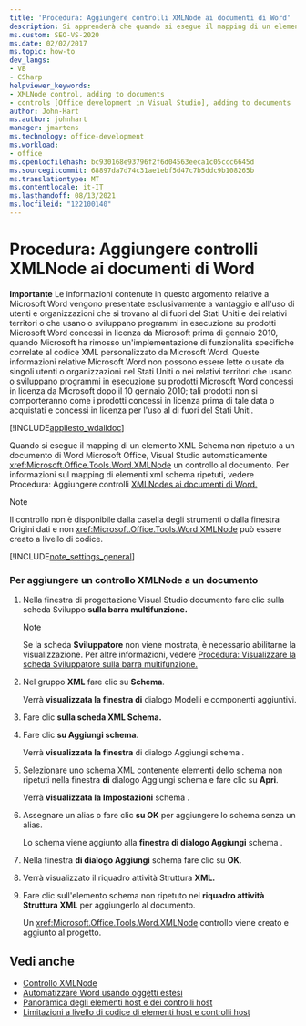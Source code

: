 ```yaml
---
title: 'Procedura: Aggiungere controlli XMLNode ai documenti di Word'
description: Si apprenderà che quando si esegue il mapping di un elemento XML Schema non ripetuto Microsoft Office un documento di Word, Visual Studio aggiunge automaticamente un controllo XMLNode al documento.
ms.custom: SEO-VS-2020
ms.date: 02/02/2017
ms.topic: how-to
dev_langs:
- VB
- CSharp
helpviewer_keywords:
- XMLNode control, adding to documents
- controls [Office development in Visual Studio], adding to documents
author: John-Hart
ms.author: johnhart
manager: jmartens
ms.technology: office-development
ms.workload:
- office
ms.openlocfilehash: bc930168e93796f2f6d04563eeca1c05ccc6645d
ms.sourcegitcommit: 68897da7d74c31ae1ebf5d47c7b5ddc9b108265b
ms.translationtype: MT
ms.contentlocale: it-IT
ms.lasthandoff: 08/13/2021
ms.locfileid: "122100140"
---
```

# <a name="how-to-add-xmlnode-controls-to-word-documents"></a>Procedura: Aggiungere controlli XMLNode ai documenti di Word
  **Importante** Le informazioni contenute in questo argomento relative a Microsoft Word vengono presentate esclusivamente a vantaggio e all'uso di utenti e organizzazioni che si trovano al di fuori del Stati Uniti e dei relativi territori o che usano o sviluppano programmi in esecuzione su prodotti Microsoft Word concessi in licenza da Microsoft prima di gennaio 2010, quando Microsoft ha rimosso un'implementazione di funzionalità specifiche correlate al codice XML personalizzato da Microsoft Word. Queste informazioni relative Microsoft Word non possono essere lette o usate da singoli utenti o organizzazioni nel Stati Uniti o nei relativi territori che usano o sviluppano programmi in esecuzione su prodotti Microsoft Word concessi in licenza da Microsoft dopo il 10 gennaio 2010; tali prodotti non si comporteranno come i prodotti concessi in licenza prima di tale data o acquistati e concessi in licenza per l'uso al di fuori del Stati Uniti.

 [!INCLUDE[appliesto_wdalldoc](../vsto/includes/appliesto-wdalldoc-md.md)]

 Quando si esegue il mapping di un elemento XML Schema non ripetuto a un documento di Word Microsoft Office, Visual Studio automaticamente <xref:Microsoft.Office.Tools.Word.XMLNode> un controllo al documento. Per informazioni sul mapping di elementi xml schema ripetuti, vedere Procedura: Aggiungere controlli [XMLNodes ai documenti di Word.](../vsto/how-to-add-xmlnodes-controls-to-word-documents.md)

> [!NOTE]
> Il controllo non è disponibile dalla casella degli strumenti o dalla finestra Origini dati e non <xref:Microsoft.Office.Tools.Word.XMLNode> può essere creato a livello di codice.  

 [!INCLUDE[note_settings_general](../sharepoint/includes/note-settings-general-md.md)]

### <a name="to-add-an-xmlnode-control-to-a-document"></a>Per aggiungere un controllo XMLNode a un documento

1. Nella finestra di progettazione Visual Studio documento fare clic sulla scheda Sviluppo **sulla barra multifunzione.**

    > [!NOTE]
    > Se la scheda **Sviluppatore** non viene mostrata, è necessario abilitarne la visualizzazione. Per altre informazioni, vedere [Procedura: Visualizzare la scheda Sviluppatore sulla barra multifunzione.](../vsto/how-to-show-the-developer-tab-on-the-ribbon.md)

2. Nel gruppo **XML** fare clic su **Schema**.

     Verrà **visualizzata la finestra di** dialogo Modelli e componenti aggiuntivi.

3. Fare clic **sulla scheda XML Schema.**

4. Fare clic **su Aggiungi schema**.

     Verrà **visualizzata la finestra** di dialogo Aggiungi schema .

5. Selezionare uno schema XML contenente elementi dello schema non ripetuti nella finestra **di** dialogo Aggiungi schema e fare clic su **Apri**.

     Verrà **visualizzata la Impostazioni** schema .

6. Assegnare un alias o fare clic **su OK** per aggiungere lo schema senza un alias.

     Lo schema viene aggiunto alla **finestra di dialogo Aggiungi** schema .

7. Nella finestra **di dialogo Aggiungi** schema fare clic su **OK**.

8. Verrà visualizzato il riquadro attività Struttura **XML.**

9. Fare clic sull'elemento schema non ripetuto nel **riquadro attività Struttura XML** per aggiungerlo al documento.

     Un <xref:Microsoft.Office.Tools.Word.XMLNode> controllo viene creato e aggiunto al progetto.

## <a name="see-also"></a>Vedi anche
- [Controllo XMLNode](../vsto/xmlnode-control.md)
- [Automatizzare Word usando oggetti estesi](../vsto/automating-word-by-using-extended-objects.md)
- [Panoramica degli elementi host e dei controlli host](../vsto/host-items-and-host-controls-overview.md)
- [Limitazioni a livello di codice di elementi host e controlli host](../vsto/programmatic-limitations-of-host-items-and-host-controls.md)
